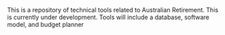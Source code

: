 This is a repository of technical tools related to Australian Retirement. 
This is currently under development.
Tools will include a database, software model, and budget planner

